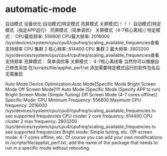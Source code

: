 # automatic-mode
自动模式
设备优化:自动模式[特定模式 亮屏模式 关屏模式]！！！
自动模式[特定模式（指定APP运行） 亮屏模式（简单调优） 关屏模式（4-7核心离线）]
特定模式：
CPU最低频率: 556800
CPU最大频率: 2016000
/sys/devices/system/cpu/cpu0/cpufreq/scaling_available_frequencies查看支持频率
CPU 集群 2 核心频率: 614400
CPU 集群 2 最大频率: 2803200
/sys/devices/system/cpu/cpu4/cpufreq/scaling_available_frequencies查看支持频率
亮屏模式：
简单调优等
关屏模式：
4-7核心离线等
当然你可以根据自己修改添加
在/scripts/file/applist_perf.txt 添加需要特定模式运行的软件包名后无需重启

Auto Mode
Device Optimization:Auto Mode[Specific Mode Bright Screen Mode Off Screen Mode]!!!!
Auto Mode [Specific Mode (Specify APP to run) Bright Screen Mode (Simple Tuning) Off Screen Mode (4-7 cores offline)]
Specific Mode:
CPU Minimum Frequency: 556800
Maximum CPU frequency: 2016000
/sys/devices/system/cpu/cpu0/cpufreq/scaling_available_frequencies to see supported frequencies
CPU cluster 2 core frequency: 614400
CPU cluster 2 max frequency: 2803200
/sys/devices/system/cpu/cpu4/cpufreq/scaling_available_frequencies to see supported frequencies
Bright mode:
Simple tuning, etc.
Off-screen mode:
4-7 cores offline, etc.
Of course you can add your own modifications
In /scripts/file/applist_perf.txt, add the name of the package that needs to run in a specific mode without rebooting.

